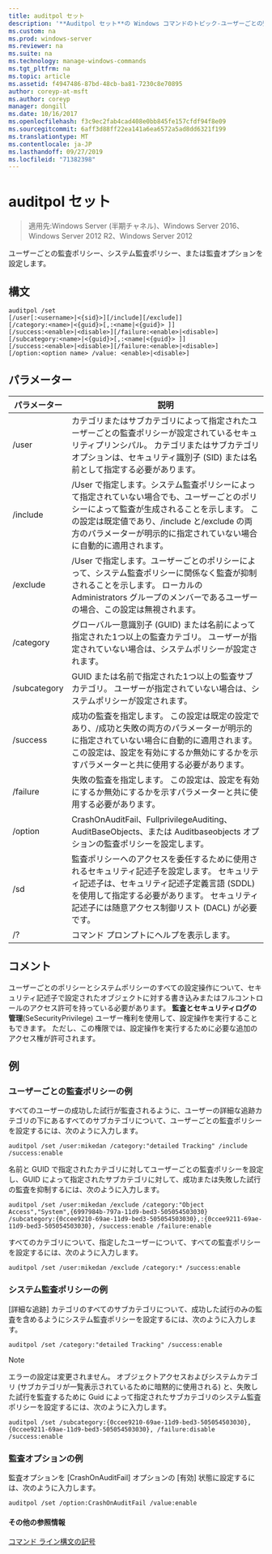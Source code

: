 ```yaml
---
title: auditpol セット
description: '**Auditpol セット**の Windows コマンドのトピック-ユーザーごとの監査ポリシー、システム監査ポリシー、または監査オプションを設定します。'
ms.custom: na
ms.prod: windows-server
ms.reviewer: na
ms.suite: na
ms.technology: manage-windows-commands
ms.tgt_pltfrm: na
ms.topic: article
ms.assetid: f4947486-87bd-48cb-ba81-7230c8e70895
author: coreyp-at-msft
ms.author: coreyp
manager: dongill
ms.date: 10/16/2017
ms.openlocfilehash: f3c9ec2fab4cad408e0bb845fe157cfdf94f8e09
ms.sourcegitcommit: 6aff3d88ff22ea141a6ea6572a5ad8dd6321f199
ms.translationtype: MT
ms.contentlocale: ja-JP
ms.lasthandoff: 09/27/2019
ms.locfileid: "71382398"
---
```

# <a name="auditpol-set"></a>auditpol セット

>適用先:Windows Server (半期チャネル)、Windows Server 2016、Windows Server 2012 R2、Windows Server 2012

ユーザーごとの監査ポリシー、システム監査ポリシー、または監査オプションを設定します。

## <a name="syntax"></a>構文
```
auditpol /set
[/user[:<username>|<{sid}>][/include][/exclude]]
[/category:<name>|<{guid}>[,:<name|<{guid}> ]]
[/success:<enable>|<disable>][/failure:<enable>|<disable>]
[/subcategory:<name>|<{guid}>[,:<name|<{guid}> ]]
[/success:<enable>|<disable>][/failure:<enable>|<disable>]
[/option:<option name> /value: <enable>|<disable>]
```
## <a name="parameters"></a>パラメーター

|  パラメーター   |                                                                                                                                          説明                                                                                                                                           |
|--------------|------------------------------------------------------------------------------------------------------------------------------------------------------------------------------------------------------------------------------------------------------------------------------------------------|
|    /user     |                                        カテゴリまたはサブカテゴリによって指定されたユーザーごとの監査ポリシーが設定されているセキュリティプリンシパル。 カテゴリまたはサブカテゴリオプションは、セキュリティ識別子 (SID) または名前として指定する必要があります。                                         |
|   /include   | /User で指定します。システム監査ポリシーによって指定されていない場合でも、ユーザーごとのポリシーによって監査が生成されることを示します。 この設定は既定値であり、/include と/exclude の両方のパラメーターが明示的に指定されていない場合に自動的に適用されます。 |
|   /exclude   |                                /User で指定します。ユーザーごとのポリシーによって、システム監査ポリシーに関係なく監査が抑制されることを示します。 ローカルの Administrators グループのメンバーであるユーザーの場合、この設定は無視されます。                                |
|  /category   |                                                                            グローバル一意識別子 (GUID) または名前によって指定された1つ以上の監査カテゴリ。 ユーザーが指定されていない場合は、システムポリシーが設定されます。                                                                             |
| /subcategory |                                                                                         GUID または名前で指定された1つ以上の監査サブカテゴリ。 ユーザーが指定されていない場合は、システムポリシーが設定されます。                                                                                          |
|   /success   |                 成功の監査を指定します。 この設定は既定の設定であり、/成功と失敗の両方のパラメーターが明示的に指定されていない場合に自動的に適用されます。 この設定は、設定を有効にするか無効にするかを示すパラメーターと共に使用する必要があります。                 |
|   /failure   |                                                                                  失敗の監査を指定します。 この設定は、設定を有効にするか無効にするかを示すパラメーターと共に使用する必要があります。                                                                                   |
|   /option    |                                                                                   CrashOnAuditFail、FullprivilegeAuditing、AuditBaseObjects、または Auditbaseobjects オプションの監査ポリシーを設定します。                                                                                    |
|     /sd      |                 監査ポリシーへのアクセスを委任するために使用されるセキュリティ記述子を設定します。 セキュリティ記述子は、セキュリティ記述子定義言語 (SDDL) を使用して指定する必要があります。 セキュリティ記述子には随意アクセス制御リスト (DACL) が必要です。                 |
|      /?      |                                                                                                                              コマンド プロンプトにヘルプを表示します。                                                                                                                              |

## <a name="remarks"></a>コメント
ユーザーごとのポリシーとシステムポリシーのすべての設定操作について、セキュリティ記述子で設定されたオブジェクトに対する書き込みまたはフルコントロールのアクセス許可を持っている必要があります。 **監査とセキュリティログの管理**(SeSecurityPrivilege) ユーザー権利を使用して、設定操作を実行することもできます。 ただし、この権限では、設定操作を実行するために必要な追加のアクセス権が許可されます。
## <a name="BKMK_examples"></a>例
### <a name="examples-for-the-per-user-audit-policy"></a>ユーザーごとの監査ポリシーの例
すべてのユーザーの成功した試行が監査されるように、ユーザーの詳細な追跡カテゴリの下にあるすべてのサブカテゴリについて、ユーザーごとの監査ポリシーを設定するには、次のように入力します。
```
auditpol /set /user:mikedan /category:"detailed Tracking" /include /success:enable
```
名前と GUID で指定されたカテゴリに対してユーザーごとの監査ポリシーを設定し、GUID によって指定されたサブカテゴリに対して、成功または失敗した試行の監査を抑制するには、次のように入力します。
```
auditpol /set /user:mikedan /exclude /category:"Object Access","System",{6997984b-797a-11d9-bed3-505054503030} 
/subcategory:{0ccee9210-69ae-11d9-bed3-505054503030},:{0ccee9211-69ae-11d9-bed3-505054503030}, /success:enable /failure:enable
```
すべてのカテゴリについて、指定したユーザーについて、すべての監査ポリシーを設定するには、次のように入力します。
```
auditpol /set /user:mikedan /exclude /category:* /success:enable
```
### <a name="examples-for-the-system-audit-policy"></a>システム監査ポリシーの例
[詳細な追跡] カテゴリのすべてのサブカテゴリについて、成功した試行のみの監査を含めるようにシステム監査ポリシーを設定するには、次のように入力します。
```
auditpol /set /category:"detailed Tracking" /success:enable
```
> [!NOTE]
> エラーの設定は変更されません。
> オブジェクトアクセスおよびシステムカテゴリ (サブカテゴリが一覧表示されているために暗黙的に使用される) と、失敗した試行を監査するために Guid によって指定されたサブカテゴリのシステム監査ポリシーを設定するには、次のように入力します。
> ```
> auditpol /set /subcategory:{0ccee9210-69ae-11d9-bed3-505054503030},{0ccee9211-69ae-11d9-bed3-505054503030}, /failure:disable /success:enable
> ```
> ### <a name="example-for-auditing-options"></a>監査オプションの例
> 監査オプションを [CrashOnAuditFail] オプションの [有効] 状態に設定するには、次のように入力します。
> ```
> auditpol /set /option:CrashOnAuditFail /value:enable
> ```
> #### <a name="additional-references"></a>その他の参照情報
> [コマンド ライン構文の記号](command-line-syntax-key.md)
